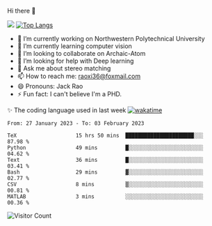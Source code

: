 Hi there 👋

![](https://github-readme-stats.vercel.app/api?username=Raohaocheng)
[![Top Langs](https://github-readme-stats.vercel.app/api/top-langs/?username=Raohaocheng&layout=compact)](https://github.com/anuraghazra/github-readme-stats)

- 🔭 I’m currently working on Northwestern Polytechnical University
- 🌱 I’m currently learning computer vision
- 👯 I’m looking to collaborate on Archaic-Atom
- 🤔 I’m looking for help with Deep learning
- 💬 Ask me about stereo matching
- 📫 How to reach me: raoxi36@foxmail.com
- 😄 Pronouns: Jack Rao
- ⚡ Fun fact: I can't believe I'm a PHD.

✨ The coding language used in last week [![wakatime](https://wakatime.com/badge/user/51ec5ec7-4742-4243-9eea-732ade32c0b7.svg)](https://wakatime.com/@51ec5ec7-4742-4243-9eea-732ade32c0b7)
<!--START_SECTION:waka-->

```text
From: 27 January 2023 - To: 03 February 2023

TeX                   15 hrs 50 mins  ██████████████████████░░░   87.98 %
Python                49 mins         █░░░░░░░░░░░░░░░░░░░░░░░░   04.62 %
Text                  36 mins         █░░░░░░░░░░░░░░░░░░░░░░░░   03.41 %
Bash                  29 mins         ▓░░░░░░░░░░░░░░░░░░░░░░░░   02.77 %
CSV                   8 mins          ▒░░░░░░░░░░░░░░░░░░░░░░░░   00.81 %
MATLAB                3 mins          ░░░░░░░░░░░░░░░░░░░░░░░░░   00.36 %
```

<!--END_SECTION:waka-->

![Visitor Count](https://profile-counter.glitch.me/Raohaocheng/count.svg)
